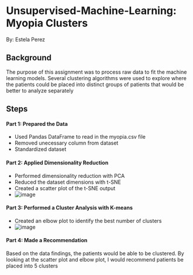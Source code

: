 # Unsupervised-Machine-Learning: Myopia Clusters
By: Estela Perez
## Background
The purpose of this assignment was to process raw data to fit the machine learning models. Several clustering algorithms were used to explore where the patients could be placed into distinct groups of patients that would be better to analyze separately
## Steps
#### Part 1: Prepared the Data
* Used Pandas DataFrame to read in the myopia.csv file
* Removed unecessary column from dataset
* Standardized dataset

#### Part 2: Applied Dimensionality Reduction
* Performed dimensionality reduction with PCA
* Reduced the dataset dimensions with t-SNE
* Created a scatter plot of the t-SNE output 
* ![image](https://user-images.githubusercontent.com/98370960/188077517-f1886009-9e10-4dfe-8316-f7473e2bce11.png)


#### Part 3: Performed a Cluster Analysis with K-means
* Created an elbow plot to identify the best number of clusters
* ![image](https://user-images.githubusercontent.com/98370960/188077642-00b39ff0-6caf-4f42-a837-1c57b500dbdb.png)


#### Part 4: Made a Recommendation
Based on the data findings, the patients would be able to be clustered. By looking at the scatter plot and elbow plot, I would recommend patients be placed into 5 clusters
